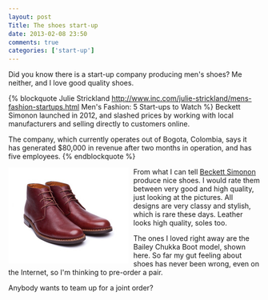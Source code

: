 ```yaml
---
layout: post
Title: The shoes start-up
date: 2013-02-08 23:50
comments: true
categories: ['start-up']
---
```


Did you know there is a start-up company producing men's shoes? Me neither,
and I love good quality shoes.

{% blockquote Julie Strickland http://www.inc.com/julie-strickland/mens-fashion-startups.html Men's Fashion: 5 Start-ups to Watch %}
Beckett Simonon launched in 2012, and slashed prices by working with local manufacturers and
selling directly to customers online.

The company, which currently operates out of Bogota, Colombia, says it has 
generated $80,000 in revenue after two months in operation, and has five employees.
{% endblockquote %}

<img src="/images/Bailey_Chukka_Boot.jpg" style="float: left; margin-right: 10px;"/>

From what I can tell [Beckett Simonon](http://www.beckettsimonon.com) produce nice shoes.
I would rate them between very good and high quality, just looking at the pictures.
All designs are very classy and stylish, which is rare these days. Leather looks
high quality, soles too.

The ones I loved right away are the Bailey Chukka Boot model, shown here.
So far my gut feeling about shoes has never been wrong, even on the Internet, so
I'm thinking to pre-order a pair.

Anybody wants to team up for a joint order?
